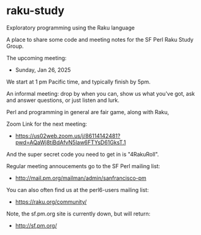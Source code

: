 # raku-study
Exploratory programming using the Raku language

A place to share some code and meeting notes for the SF Perl Raku Study Group.

The upcoming meeting:

* Sunday, Jan 26, 2025

We start at 1 pm Pacific time, and typically finish by 5pm.


An informal meeting: drop by when you can, show us what you've got,
ask and answer questions, or just listen and lurk.

Perl and programming in general are fair game, along with Raku, 

Zoom Link for the next meeting:

* https://us02web.zoom.us/j/86114142481?pwd=AQaWj8tiBdAfvN5law6FTYsD61GksT.1

And the super secret code you need to get in is "4RakuRoll".


Regular meeting annoucements go to the SF Perl mailing list:

*  http://mail.pm.org/mailman/admin/sanfrancisco-pm

You can also often find us at the perl6-users mailing list:

*  https://raku.org/community/


Note, the sf.pm.org site is currently down, but will return:

*  http://sf.pm.org/
